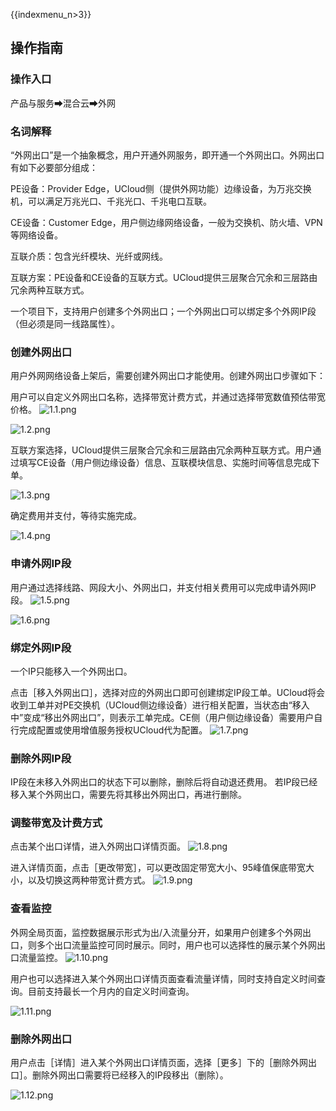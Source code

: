 {{indexmenu_n>3}}

## 操作指南

### 操作入口

产品与服务➡混合云➡外网

### 名词解释

“外网出口”是一个抽象概念，用户开通外网服务，即开通一个外网出口。外网出口有如下必要部分组成：

PE设备：Provider Edge，UCloud侧（提供外网功能）边缘设备，为万兆交换机，可以满足万兆光口、千兆光口、千兆电口互联。

CE设备：Customer Edge，用户侧边缘网络设备，一般为交换机、防火墙、VPN等网络设备。

互联介质：包含光纤模块、光纤或网线。

互联方案：PE设备和CE设备的互联方式。UCloud提供三层聚合冗余和三层路由冗余两种互联方式。

一个项目下，支持用户创建多个外网出口；一个外网出口可以绑定多个外网IP段（但必须是同一线路属性）。

### 创建外网出口

用户外网网络设备上架后，需要创建外网出口才能使用。创建外网出口步骤如下：

用户可以自定义外网出口名称，选择带宽计费方式，并通过选择带宽数值预估带宽价格。
![1.1.png](/images/uia/1.1.png)

![1.2.png](/images/uia/1.2.png)

互联方案选择，UCloud提供三层聚合冗余和三层路由冗余两种互联方式。用户通过填写CE设备（用户侧边缘设备）信息、互联模块信息、实施时间等信息完成下单。

![1.3.png](/images/uia/1.3.png)

确定费用并支付，等待实施完成。

![1.4.png](/images/uia/1.4.png)

### 申请外网IP段

用户通过选择线路、网段大小、外网出口，并支付相关费用可以完成申请外网IP段。
![1.5.png](/images/uia/1.5.png)

![1.6.png](/images/uia/1.6.png)

### 绑定外网IP段

一个IP只能移入一个外网出口。

点击［移入外网出口］，选择对应的外网出口即可创建绑定IP段工单。UCloud将会收到工单并对PE交换机（UCloud侧边缘设备）进行相关配置，当状态由“移入中”变成“移出外网出口”，则表示工单完成。CE侧（用户侧边缘设备）需要用户自行完成配置或使用增值服务授权UCloud代为配置。
![1.7.png](/images/uia/1.7.png)

### 删除外网IP段

IP段在未移入外网出口的状态下可以删除，删除后将自动退还费用。 若IP段已经移入某个外网出口，需要先将其移出外网出口，再进行删除。

### 调整带宽及计费方式

点击某个出口详情，进入外网出口详情页面。 ![1.8.png](/compute/uhybrid/uia/1.8.png)

进入详情页面，点击［更改带宽］，可以更改固定带宽大小、95峰值保底带宽大小，以及切换这两种带宽计费方式。
![1.9.png](/images/uia/1.9.png)

### 查看监控

外网全局页面，监控数据展示形式为出/入流量分开，如果用户创建多个外网出口，则多个出口流量监控可同时展示。同时，用户也可以选择性的展示某个外网出口流量监控。
![1.10.png](/images/uia/1.10.png)

用户也可以选择进入某个外网出口详情页面查看流量详情，同时支持自定义时间查询。目前支持最长一个月内的自定义时间查询。

![1.11.png](/images/uia/1.11.png)

### 删除外网出口

用户点击［详情］进入某个外网出口详情页面，选择［更多］下的［删除外网出口］。删除外网出口需要将已经移入的IP段移出（删除）。

![1.12.png](/images/uia/1.12.png)
